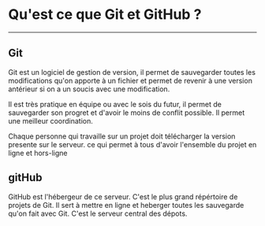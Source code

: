 # Qu'est ce que Git et GitHub ?
---

## Git

Git est un logiciel de gestion de version, il permet de sauvegarder toutes les modifications qu'on apporte à un fichier et permet de revenir à une version antérieur si on a un soucis avec une modification.

Il est très pratique en équipe ou avec le sois du futur, il permet de sauvegarder son progret et d'avoir le moins de conflit possible. Il permet une meilleur coordination.

Chaque personne qui travaille sur un projet doit télécharger la version presente sur le serveur. ce qui permet à tous d'avoir l'ensemble du projet en ligne et hors-ligne

## gitHub

GitHub est l'hébergeur de ce serveur. C'est le plus grand répértoire de projets de Git. Il sert à mettre en ligne et heberger toutes les sauvegarde qu'on fait avec Git. C'est le serveur central des dépots.